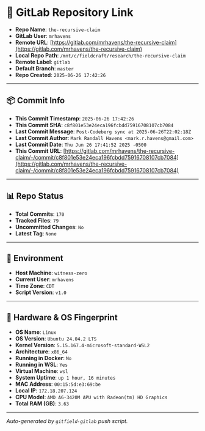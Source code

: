 # 🔗 GitLab Repository Link

- **Repo Name**: `the-recursive-claim`
- **GitLab User**: `mrhavens`
- **Remote URL**: [https://gitlab.com/mrhavens/the-recursive-claim](https://gitlab.com/mrhavens/the-recursive-claim)
- **Local Repo Path**: `/mnt/c/fieldcraft/research/the-recursive-claim`
- **Remote Label**: `gitlab`
- **Default Branch**: `master`
- **Repo Created**: `2025-06-26 17:42:26`

---

## 📦 Commit Info

- **This Commit Timestamp**: `2025-06-26 17:42:26`
- **This Commit SHA**: `c8f801e53e24eca196fcbdd75916708107cb7084`
- **Last Commit Message**: `Post-Codeberg sync at 2025-06-26T22:02:18Z`
- **Last Commit Author**: `Mark Randall Havens <mark.r.havens@gmail.com>`
- **Last Commit Date**: `Thu Jun 26 17:41:52 2025 -0500`
- **This Commit URL**: [https://gitlab.com/mrhavens/the-recursive-claim/-/commit/c8f801e53e24eca196fcbdd75916708107cb7084](https://gitlab.com/mrhavens/the-recursive-claim/-/commit/c8f801e53e24eca196fcbdd75916708107cb7084)

---

## 📊 Repo Status

- **Total Commits**: `170`
- **Tracked Files**: `79`
- **Uncommitted Changes**: `No`
- **Latest Tag**: `None`

---

## 🧽 Environment

- **Host Machine**: `witness-zero`
- **Current User**: `mrhavens`
- **Time Zone**: `CDT`
- **Script Version**: `v1.0`

---

## 🧬 Hardware & OS Fingerprint

- **OS Name**: `Linux`
- **OS Version**: `Ubuntu 24.04.2 LTS`
- **Kernel Version**: `5.15.167.4-microsoft-standard-WSL2`
- **Architecture**: `x86_64`
- **Running in Docker**: `No`
- **Running in WSL**: `Yes`
- **Virtual Machine**: `wsl`
- **System Uptime**: `up 1 hour, 16 minutes`
- **MAC Address**: `00:15:5d:e3:69:be`
- **Local IP**: `172.18.207.124`
- **CPU Model**: `AMD A6-3420M APU with Radeon(tm) HD Graphics`
- **Total RAM (GB)**: `3.63`

---

_Auto-generated by `gitfield-gitlab` push script._
